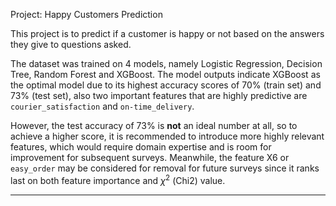 Project: Happy Customers Prediction

This project is to predict if a customer is happy or not based on the answers they give to questions asked.

The dataset was trained on 4 models, namely Logistic Regression, Decision Tree, Random Forest and XGBoost. The model outputs indicate XGBoost as the optimal model due to its highest accuracy scores of 70% (train set) and 73% (test set), also two important features that are highly predictive are `courier_satisfaction` and `on-time_delivery`. 

However, the test accuracy of 73% is **not** an ideal number at all, so to achieve a higher score, it is recommended to introduce more highly relevant features, which would require domain expertise and is room for improvement for subsequent surveys. Meanwhile, the feature X6 or `easy_order` may be considered for removal for future surveys since it ranks last on both feature importance and $\chi^2$ (Chi2) value.

---
